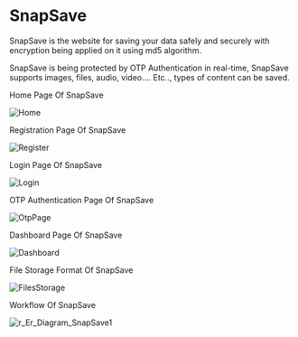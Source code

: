 # SnapSave



SnapSave is the website for saving your data safely and securely with encryption being applied on it using md5 algorithm.

SnapSave is being protected by OTP Authentication in real-time, SnapSave supports images, files, audio, video…. Etc.., types of content can be saved.

Home Page Of SnapSave


![Home](https://user-images.githubusercontent.com/53406891/141681547-c86ddaa7-ea49-4217-8c7f-bf700b198c45.png)


Registration Page Of SnapSave


![Register](https://user-images.githubusercontent.com/53406891/141681559-056d638d-ec40-4489-b598-e198faae59be.png)


Login Page Of SnapSave


![Login](https://user-images.githubusercontent.com/53406891/141681566-fd7a07a1-8fad-4675-a6fa-374799761238.png)


OTP Authentication Page Of SnapSave


![OtpPage](https://user-images.githubusercontent.com/53406891/141681582-37b16e6d-c80b-4a99-998d-ab393e729c8d.png)


Dashboard Page Of SnapSave



![Dashboard](https://user-images.githubusercontent.com/53406891/141681590-381df1bf-77cf-4c5f-a811-94b582676ce7.png)


File Storage Format Of SnapSave

![FilesStorage](https://user-images.githubusercontent.com/53406891/141681593-fa73fabf-5784-4284-a80a-c4f457f2be73.png)


Workflow Of SnapSave


![r_Er_Diagram_SnapSave1](https://user-images.githubusercontent.com/53406891/141681602-d856242b-84d4-448d-9558-24df9118d0fb.png)
